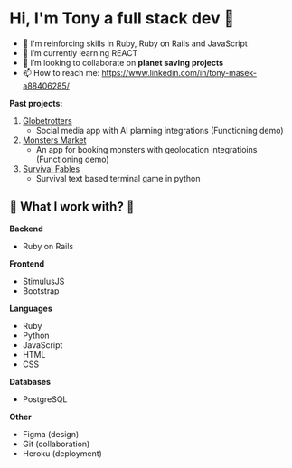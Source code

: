 # Hi, I'm Tony a full stack dev 👋

- 🦾 I'm reinforcing skills in Ruby, Ruby on Rails and JavaScript
- 🌱 I’m currently learning REACT
- 👯 I’m looking to collaborate on **planet saving projects**
- 📫 How to reach me: https://www.linkedin.com/in/tony-masek-a88406285/

**Past projects:**
  1. [Globetrotters](https://github.com/TheCodeSommelier/globetrotters)
      - Social media app with AI planning integrations (Functioning demo)
  1. [Monsters Market](https://github.com/s777yab/monsters-market)
      - An app for booking monsters with geolocation integratioins (Functioning demo)
  1. [Survival Fables](https://github.com/TheCodeSommelier/Survival-Fables)
       - Survival text based terminal game in python

## 📗 What I work with? 📗
**Backend**
  - Ruby on Rails
    
**Frontend**
  - StimulusJS
  - Bootstrap

**Languages**
  - Ruby
  - Python
  - JavaScript
  - HTML
  - CSS

**Databases**
  - PostgreSQL

**Other**
  - Figma (design)
  - Git (collaboration)
  - Heroku (deployment)

